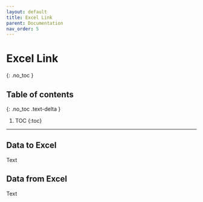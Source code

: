 ```yaml
---
layout: default
title: Excel Link
parent: Documentation
nav_order: 5
---
```


# Excel Link
{: .no_toc }

## Table of contents
{: .no_toc .text-delta }

1. TOC
{:toc}

---

## Data to Excel

Text

## Data from Excel

Text
